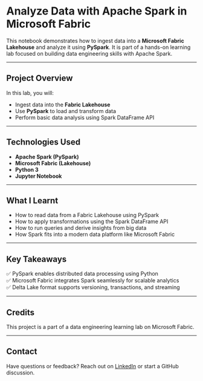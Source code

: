 # Analyze Data with Apache Spark in Microsoft Fabric

This notebook demonstrates how to ingest data into a **Microsoft Fabric Lakehouse** and analyze it using **PySpark**. It is part of a hands-on learning lab focused on building data engineering skills with Apache Spark.

---

## Project Overview

In this lab, you will:

- Ingest data into the **Fabric Lakehouse**
- Use **PySpark** to load and transform data
- Perform basic data analysis using Spark DataFrame API

---

## Technologies Used

- **Apache Spark (PySpark)**
- **Microsoft Fabric (Lakehouse)**
- **Python 3**
- **Jupyter Notebook**

---

## What I Learnt

- How to read data from a Fabric Lakehouse using PySpark
- How to apply transformations using the Spark DataFrame API
- How to run queries and derive insights from big data
- How Spark fits into a modern data platform like Microsoft Fabric

---

## Key Takeaways

✅ PySpark enables distributed data processing using Python  
✅ Microsoft Fabric integrates Spark seamlessly for scalable analytics  
✅ Delta Lake format supports versioning, transactions, and streaming

---


## Credits

This project is a part of a data engineering learning lab on Microsoft Fabric.

---

## Contact

Have questions or feedback? Reach out on [LinkedIn](https://www.linkedin.com/in/joychuksnwosu/) or start a GitHub discussion.

